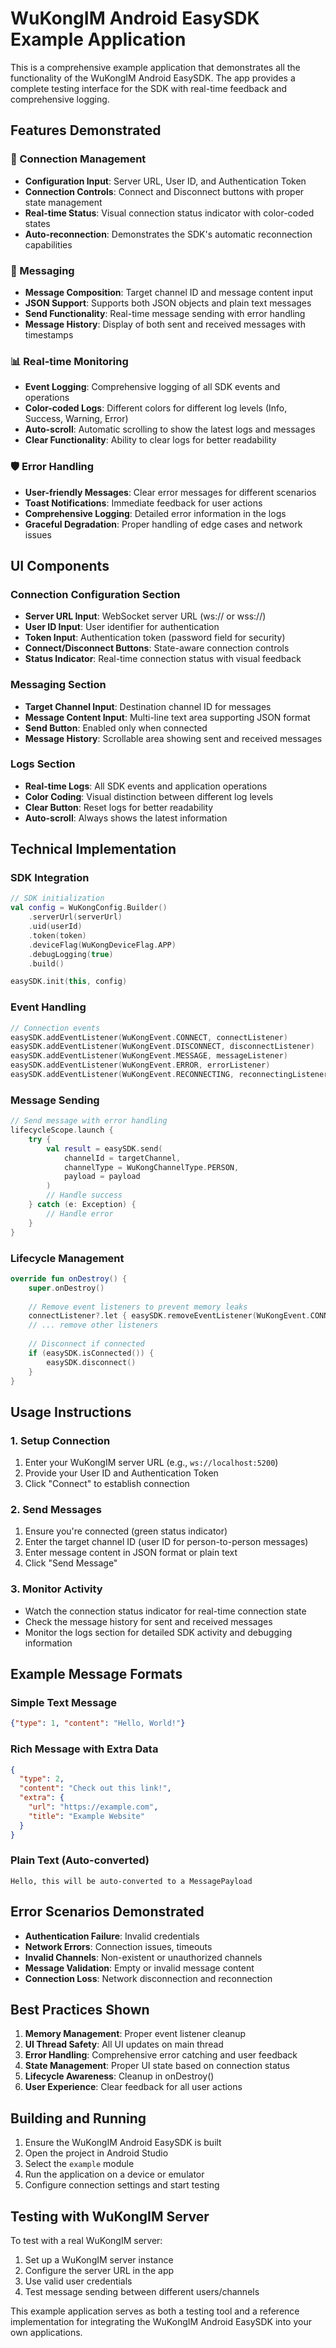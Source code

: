 # WuKongIM Android EasySDK Example Application

This is a comprehensive example application that demonstrates all the functionality of the WuKongIM Android EasySDK. The app provides a complete testing interface for the SDK with real-time feedback and comprehensive logging.

## Features Demonstrated

### 🔧 Connection Management
- **Configuration Input**: Server URL, User ID, and Authentication Token
- **Connection Controls**: Connect and Disconnect buttons with proper state management
- **Real-time Status**: Visual connection status indicator with color-coded states
- **Auto-reconnection**: Demonstrates the SDK's automatic reconnection capabilities

### 💬 Messaging
- **Message Composition**: Target channel ID and message content input
- **JSON Support**: Supports both JSON objects and plain text messages
- **Send Functionality**: Real-time message sending with error handling
- **Message History**: Display of both sent and received messages with timestamps

### 📊 Real-time Monitoring
- **Event Logging**: Comprehensive logging of all SDK events and operations
- **Color-coded Logs**: Different colors for different log levels (Info, Success, Warning, Error)
- **Auto-scroll**: Automatic scrolling to show the latest logs and messages
- **Clear Functionality**: Ability to clear logs for better readability

### 🛡️ Error Handling
- **User-friendly Messages**: Clear error messages for different scenarios
- **Toast Notifications**: Immediate feedback for user actions
- **Comprehensive Logging**: Detailed error information in the logs
- **Graceful Degradation**: Proper handling of edge cases and network issues

## UI Components

### Connection Configuration Section
- **Server URL Input**: WebSocket server URL (ws:// or wss://)
- **User ID Input**: User identifier for authentication
- **Token Input**: Authentication token (password field for security)
- **Connect/Disconnect Buttons**: State-aware connection controls
- **Status Indicator**: Real-time connection status with visual feedback

### Messaging Section
- **Target Channel Input**: Destination channel ID for messages
- **Message Content Input**: Multi-line text area supporting JSON format
- **Send Button**: Enabled only when connected
- **Message History**: Scrollable area showing sent and received messages

### Logs Section
- **Real-time Logs**: All SDK events and application operations
- **Color Coding**: Visual distinction between different log levels
- **Clear Button**: Reset logs for better readability
- **Auto-scroll**: Always shows the latest information

## Technical Implementation

### SDK Integration
```kotlin
// SDK initialization
val config = WuKongConfig.Builder()
    .serverUrl(serverUrl)
    .uid(userId)
    .token(token)
    .deviceFlag(WuKongDeviceFlag.APP)
    .debugLogging(true)
    .build()

easySDK.init(this, config)
```

### Event Handling
```kotlin
// Connection events
easySDK.addEventListener(WuKongEvent.CONNECT, connectListener)
easySDK.addEventListener(WuKongEvent.DISCONNECT, disconnectListener)
easySDK.addEventListener(WuKongEvent.MESSAGE, messageListener)
easySDK.addEventListener(WuKongEvent.ERROR, errorListener)
easySDK.addEventListener(WuKongEvent.RECONNECTING, reconnectingListener)
```

### Message Sending
```kotlin
// Send message with error handling
lifecycleScope.launch {
    try {
        val result = easySDK.send(
            channelId = targetChannel,
            channelType = WuKongChannelType.PERSON,
            payload = payload
        )
        // Handle success
    } catch (e: Exception) {
        // Handle error
    }
}
```

### Lifecycle Management
```kotlin
override fun onDestroy() {
    super.onDestroy()
    
    // Remove event listeners to prevent memory leaks
    connectListener?.let { easySDK.removeEventListener(WuKongEvent.CONNECT, it) }
    // ... remove other listeners
    
    // Disconnect if connected
    if (easySDK.isConnected()) {
        easySDK.disconnect()
    }
}
```

## Usage Instructions

### 1. Setup Connection
1. Enter your WuKongIM server URL (e.g., `ws://localhost:5200`)
2. Provide your User ID and Authentication Token
3. Click "Connect" to establish connection

### 2. Send Messages
1. Ensure you're connected (green status indicator)
2. Enter the target channel ID (user ID for person-to-person messages)
3. Enter message content in JSON format or plain text
4. Click "Send Message"

### 3. Monitor Activity
- Watch the connection status indicator for real-time connection state
- Check the message history for sent and received messages
- Monitor the logs section for detailed SDK activity and debugging information

## Example Message Formats

### Simple Text Message
```json
{"type": 1, "content": "Hello, World!"}
```

### Rich Message with Extra Data
```json
{
  "type": 2,
  "content": "Check out this link!",
  "extra": {
    "url": "https://example.com",
    "title": "Example Website"
  }
}
```

### Plain Text (Auto-converted)
```
Hello, this will be auto-converted to a MessagePayload
```

## Error Scenarios Demonstrated

- **Authentication Failure**: Invalid credentials
- **Network Errors**: Connection issues, timeouts
- **Invalid Channels**: Non-existent or unauthorized channels
- **Message Validation**: Empty or invalid message content
- **Connection Loss**: Network disconnection and reconnection

## Best Practices Shown

1. **Memory Management**: Proper event listener cleanup
2. **UI Thread Safety**: All UI updates on main thread
3. **Error Handling**: Comprehensive error catching and user feedback
4. **State Management**: Proper UI state based on connection status
5. **Lifecycle Awareness**: Cleanup in onDestroy()
6. **User Experience**: Clear feedback for all user actions

## Building and Running

1. Ensure the WuKongIM Android EasySDK is built
2. Open the project in Android Studio
3. Select the `example` module
4. Run the application on a device or emulator
5. Configure connection settings and start testing

## Testing with WuKongIM Server

To test with a real WuKongIM server:
1. Set up a WuKongIM server instance
2. Configure the server URL in the app
3. Use valid user credentials
4. Test message sending between different users/channels

This example application serves as both a testing tool and a reference implementation for integrating the WuKongIM Android EasySDK into your own applications.
